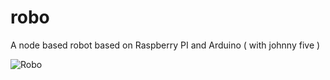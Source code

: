 robo
====

A node based robot based on Raspberry PI and Arduino ( with johnny five )


![Robo](https://raw.github.com/sreekarun/robo/screenshots/images/robo.png "Robo")
